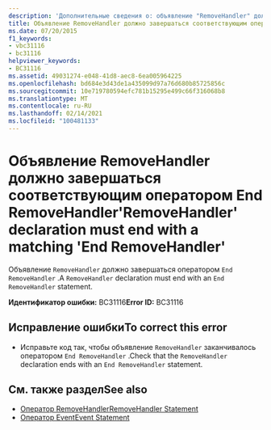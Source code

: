 ```yaml
---
description: 'Дополнительные сведения о: объявление "RemoveHandler" должно заканчиваться соответствующим оператором "End RemoveHandler"'
title: Объявление RemoveHandler должно завершаться соответствующим оператором End RemoveHandler
ms.date: 07/20/2015
f1_keywords:
- vbc31116
- bc31116
helpviewer_keywords:
- BC31116
ms.assetid: 49031274-e048-41d8-aec8-6ea005964225
ms.openlocfilehash: bd684e3d43de1a435099d97a76d680b85725856c
ms.sourcegitcommit: 10e719780594efc781b15295e499c66f316068b8
ms.translationtype: MT
ms.contentlocale: ru-RU
ms.lasthandoff: 02/14/2021
ms.locfileid: "100481133"
---
```

# <a name="removehandler-declaration-must-end-with-a-matching-end-removehandler"></a><span data-ttu-id="a9430-103">Объявление RemoveHandler должно завершаться соответствующим оператором End RemoveHandler</span><span class="sxs-lookup"><span data-stu-id="a9430-103">'RemoveHandler' declaration must end with a matching 'End RemoveHandler'</span></span>

<span data-ttu-id="a9430-104">Объявление `RemoveHandler` должно завершаться оператором `End RemoveHandler` .</span><span class="sxs-lookup"><span data-stu-id="a9430-104">A `RemoveHandler` declaration must end with an `End RemoveHandler` statement.</span></span>  
  
 <span data-ttu-id="a9430-105">**Идентификатор ошибки:** BC31116</span><span class="sxs-lookup"><span data-stu-id="a9430-105">**Error ID:** BC31116</span></span>  
  
## <a name="to-correct-this-error"></a><span data-ttu-id="a9430-106">Исправление ошибки</span><span class="sxs-lookup"><span data-stu-id="a9430-106">To correct this error</span></span>  
  
- <span data-ttu-id="a9430-107">Исправьте код так, чтобы объявление `RemoveHandler` заканчивалось оператором `End RemoveHandler` .</span><span class="sxs-lookup"><span data-stu-id="a9430-107">Check that the `RemoveHandler` declaration ends with an `End RemoveHandler` statement.</span></span>  
  
## <a name="see-also"></a><span data-ttu-id="a9430-108">См. также раздел</span><span class="sxs-lookup"><span data-stu-id="a9430-108">See also</span></span>

- [<span data-ttu-id="a9430-109">Оператор RemoveHandler</span><span class="sxs-lookup"><span data-stu-id="a9430-109">RemoveHandler Statement</span></span>](../language-reference/statements/removehandler-statement.md)
- [<span data-ttu-id="a9430-110">Оператор Event</span><span class="sxs-lookup"><span data-stu-id="a9430-110">Event Statement</span></span>](../language-reference/statements/event-statement.md)
